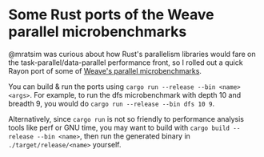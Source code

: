 # Some Rust ports of the Weave parallel microbenchmarks

@mratsim was curious about how Rust's parallelism libraries would fare on the
task-parallel/data-parallel performance front, so I rolled out a quick Rayon
port of some of [Weave's parallel microbenchmarks](https://github.com/mratsim/weave/tree/master/benchmarks).

You can build & run the ports using `cargo run --release --bin <name> <args>`.
For example, to run the dfs microbenchmark with depth 10 and breadth 9, you
would do `cargo run --release --bin dfs 10 9`.

Alternatively, since `cargo run` is not so friendly to performance analysis
tools like perf or GNU time, you may want to build with
`cargo build --release --bin <name>`, then run the generated binary in
`./target/release/<name>` yourself.
